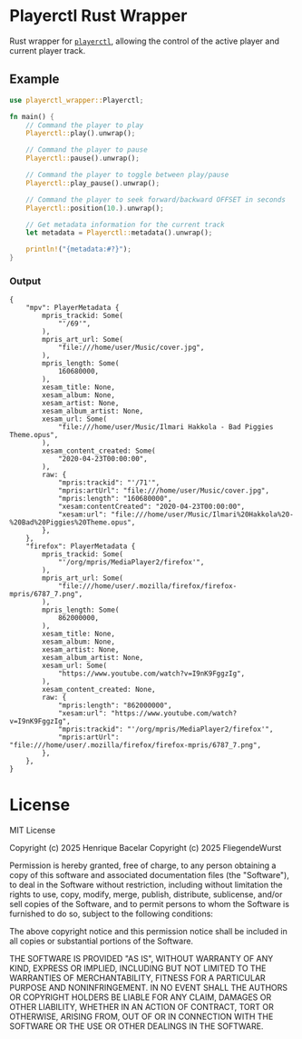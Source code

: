 # Playerctl Rust Wrapper

Rust wrapper for [`playerctl`](https://github.com/altdesktop/playerctl), allowing the control of the active player and current player track.

## Example

```rust
use playerctl_wrapper::Playerctl;

fn main() {
    // Command the player to play
    Playerctl::play().unwrap();

    // Command the player to pause
    Playerctl::pause().unwrap();

    // Command the player to toggle between play/pause
    Playerctl::play_pause().unwrap();

    // Command the player to seek forward/backward OFFSET in seconds
    Playerctl::position(10.).unwrap();

    // Get metadata information for the current track
    let metadata = Playerctl::metadata().unwrap();

    println!("{metadata:#?}");
}
```

### Output

```
{
    "mpv": PlayerMetadata {
        mpris_trackid: Some(
            "'/69'",
        ),
        mpris_art_url: Some(
            "file:///home/user/Music/cover.jpg",
        ),
        mpris_length: Some(
            160680000,
        ),
        xesam_title: None,
        xesam_album: None,
        xesam_artist: None,
        xesam_album_artist: None,
        xesam_url: Some(
            "file:///home/user/Music/Ilmari Hakkola - Bad Piggies Theme.opus",
        ),
        xesam_content_created: Some(
            "2020-04-23T00:00:00",
        ),
        raw: {
            "mpris:trackid": "'/71'",
            "mpris:artUrl": "file:///home/user/Music/cover.jpg",
            "mpris:length": "160680000",
            "xesam:contentCreated": "2020-04-23T00:00:00",
            "xesam:url": "file:///home/user/Music/Ilmari%20Hakkola%20-%20Bad%20Piggies%20Theme.opus",
        },
    },
    "firefox": PlayerMetadata {
        mpris_trackid: Some(
            "'/org/mpris/MediaPlayer2/firefox'",
        ),
        mpris_art_url: Some(
            "file:///home/user/.mozilla/firefox/firefox-mpris/6787_7.png",
        ),
        mpris_length: Some(
            862000000,
        ),
        xesam_title: None,
        xesam_album: None,
        xesam_artist: None,
        xesam_album_artist: None,
        xesam_url: Some(
            "https://www.youtube.com/watch?v=I9nK9FggzIg",
        ),
        xesam_content_created: None,
        raw: {
            "mpris:length": "862000000",
            "xesam:url": "https://www.youtube.com/watch?v=I9nK9FggzIg",
            "mpris:trackid": "'/org/mpris/MediaPlayer2/firefox'",
            "mpris:artUrl": "file:///home/user/.mozilla/firefox/firefox-mpris/6787_7.png",
        },
    },
}
```

# License

MIT License

Copyright (c) 2025 Henrique Bacelar
Copyright (c) 2025 FliegendeWurst

Permission is hereby granted, free of charge, to any person obtaining a copy
of this software and associated documentation files (the "Software"), to deal
in the Software without restriction, including without limitation the rights
to use, copy, modify, merge, publish, distribute, sublicense, and/or sell
copies of the Software, and to permit persons to whom the Software is
furnished to do so, subject to the following conditions:

The above copyright notice and this permission notice shall be included in all
copies or substantial portions of the Software.

THE SOFTWARE IS PROVIDED "AS IS", WITHOUT WARRANTY OF ANY KIND, EXPRESS OR
IMPLIED, INCLUDING BUT NOT LIMITED TO THE WARRANTIES OF MERCHANTABILITY,
FITNESS FOR A PARTICULAR PURPOSE AND NONINFRINGEMENT. IN NO EVENT SHALL THE
AUTHORS OR COPYRIGHT HOLDERS BE LIABLE FOR ANY CLAIM, DAMAGES OR OTHER
LIABILITY, WHETHER IN AN ACTION OF CONTRACT, TORT OR OTHERWISE, ARISING FROM,
OUT OF OR IN CONNECTION WITH THE SOFTWARE OR THE USE OR OTHER DEALINGS IN THE
SOFTWARE.

